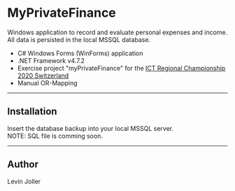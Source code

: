 # MyPrivateFinance
Windows application to record and evaluate personal expenses and income.\
All data is persisted in the local MSSQL database.
* C# Windows Forms (WinForms) application
* .NET Framework v4.7.2
* Exercise project "myPrivateFinance" for the [ICT Regional Championship 2020 Switzerland](https://www.ict-berufsbildung.ch/berufsbildung/ict-berufsmeisterschaften/regionalmeisterschaft/)
* Manual OR-Mapping
***

## Installation
Insert the database backup into your local MSSQL server.\
NOTE: SQL file is comming soon.
***

## Author
Levin Joller
